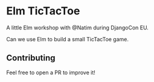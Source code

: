 # Elm TicTacToe

A little Elm workshop with @Natim during DjangoCon EU.

Can we use Elm to build a small TicTacToe game.

## Contributing

Feel free to open a PR to improve it!
